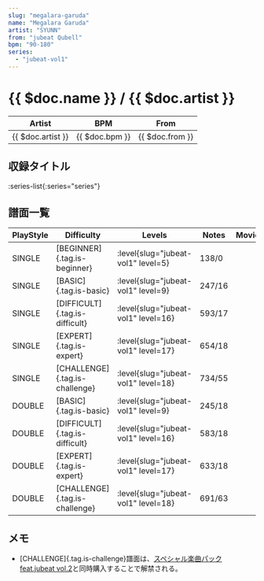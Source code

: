 ```yaml
---
slug: "megalara-garuda"
name: "Megalara Garuda"
artist: "SYUNN"
from: "jubeat Qubell"
bpm: "90-180"
series:
  - "jubeat-vol1"
---
```


# {{ $doc.name }} / {{ $doc.artist }}

|Artist|BPM|From|
|------|---|----|
|{{ $doc.artist }}|{{ $doc.bpm }}|{{ $doc.from }}|

## 収録タイトル

:series-list{:series="series"}

## 譜面一覧

|PlayStyle|Difficulty|Levels|Notes|Movie|
|---------|----------|------|-----|-----|
|SINGLE|[BEGINNER]{.tag.is-beginner}|<div class="field is-grouped is-grouped-multiline"> :level{slug="jubeat-vol1" level=5}</div>|138/0||
|SINGLE|[BASIC]{.tag.is-basic}|<div class="field is-grouped is-grouped-multiline"> :level{slug="jubeat-vol1" level=9}</div>|247/16||
|SINGLE|[DIFFICULT]{.tag.is-difficult}|<div class="field is-grouped is-grouped-multiline"> :level{slug="jubeat-vol1" level=16}</div>|593/17||
|SINGLE|[EXPERT]{.tag.is-expert}|<div class="field is-grouped is-grouped-multiline"> :level{slug="jubeat-vol1" level=17}</div>|654/18||
|SINGLE|[CHALLENGE]{.tag.is-challenge}|<div class="field is-grouped is-grouped-multiline"> :level{slug="jubeat-vol1" level=18}</div>|734/55||
|DOUBLE|[BASIC]{.tag.is-basic}|<div class="field is-grouped is-grouped-multiline"> :level{slug="jubeat-vol1" level=9}</div>|245/18||
|DOUBLE|[DIFFICULT]{.tag.is-difficult}|<div class="field is-grouped is-grouped-multiline"> :level{slug="jubeat-vol1" level=16}</div>|583/18||
|DOUBLE|[EXPERT]{.tag.is-expert}|<div class="field is-grouped is-grouped-multiline"> :level{slug="jubeat-vol1" level=17}</div>|633/18||
|DOUBLE|[CHALLENGE]{.tag.is-challenge}|<div class="field is-grouped is-grouped-multiline"> :level{slug="jubeat-vol1" level=18}</div>|691/63||

## メモ

- [CHALLENGE]{.tag.is-challenge}譜面は、[スペシャル楽曲パック feat.jubeat vol.2](/series/grand-prix#スペシャル楽曲パック-featjubeat-vol2)と同時購入することで解禁される。
